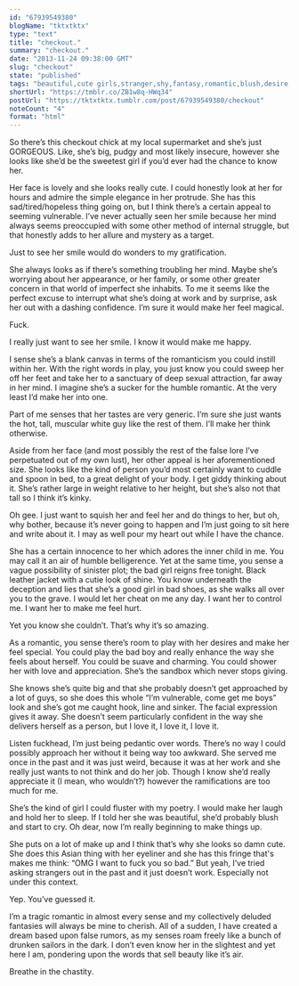 ```yaml
---
id: "67939549380"
blogName: "tktxtktx"
type: "text"
title: "checkout."
summary: "checkout."
date: "2013-11-24 09:38:00 GMT"
slug: "checkout"
state: "published"
tags: "beautiful,cute girls,stranger,shy,fantasy,romantic,blush,desire,confidence,cute"
shortUrl: "https://tmblr.co/ZB1w8q-HWq34"
postUrl: "https://tktxtktx.tumblr.com/post/67939549380/checkout"
noteCount: "4"
format: "html"
---
```


So there’s this checkout chick at my local supermarket and she’s just GORGEOUS. Like, she’s big, pudgy and most likely insecure, however she looks like she’d be the sweetest girl if you’d ever had the chance to know her. 

Her face is lovely and she looks really cute. I could honestly look at her for hours and admire the simple elegance in her protrude. She has this sad/tired/hopeless thing going on, but I think there’s a certain appeal to seeming vulnerable. I’ve never actually seen her smile because her mind always seems preoccupied with some other method of internal struggle, but that honestly adds to her allure and mystery as a target.

Just to see her smile would do wonders to my gratification.

She always looks as if there’s something troubling her mind. Maybe she’s worrying about her appearance, or her family, or some other greater concern in that world of imperfect she inhabits. To me it seems like the perfect excuse to interrupt what she’s doing at work and by surprise, ask her out with a dashing confidence. I’m sure it would make her feel magical. 

Fuck.

I really just want to see her smile. I know it would make me happy.

I sense she’s a blank canvas in terms of the romanticism you could instill within her. With the right words in play, you just know you could sweep her off her feet and take her to a sanctuary of deep sexual attraction, far away in her mind. I imagine she’s a sucker for the humble romantic. At the very least I’d make her into one.

Part of me senses that her tastes are very generic. I’m sure she just wants the hot, tall, muscular white guy like the rest of them. I’ll make her think otherwise. 

Aside from her face (and most possibly the rest of the false lore I’ve perpetuated out of my own lust), her other appeal is her aforementioned size. She looks like the kind of person you’d most certainly want to cuddle and spoon in bed, to a great delight of your body. I get giddy thinking about it. She’s rather large in weight relative to her height, but she’s also not that tall so I think it’s kinky.

Oh gee. I just want to squish her and feel her and do things to her, but oh, why bother, because it’s never going to happen and I’m just going to sit here and write about it. I may as well pour my heart out while I have the chance.

She has a certain innocence to her which adores the inner child in me. You may call it an air of humble belligerence. Yet at the same time, you sense a vague possibility of sinister plot; the bad girl reigns free tonight. Black leather jacket with a cutie look of shine. You know underneath the deception and lies that she’s a good girl in bad shoes, as she walks all over you to the grave. I would let her cheat on me any day. I want her to control me. I want her to make me feel hurt.

Yet you know she couldn’t. That’s why it’s so amazing. 

As a romantic, you sense there’s room to play with her desires and make her feel special. You could play the bad boy and really enhance the way she feels about herself. You could be suave and charming. You could shower her with love and appreciation. She’s the sandbox which never stops giving.

She knows she’s quite big and that she probably doesn’t get approached by a lot of guys, so she does this whole “I’m vulnerable, come get me boys” look and she’s got me caught hook, line and sinker. The facial expression gives it away. She doesn’t seem particularly confident in the way she delivers herself as a person, but I love it, I love it, I love it. 

Listen fuckhead, I’m just being pedantic over words. There’s no way I could possibly approach her without it being way too awkward. She served me once in the past and it was just weird, because it was at her work and she really just wants to not think and do her job. Though I know she’d really appreciate it (I mean, who wouldn’t?) however the ramifications are too much for me.

She’s the kind of girl I could fluster with my poetry. I would make her laugh and hold her to sleep. If I told her she was beautiful, she’d probably blush and start to cry. Oh dear, now I’m really beginning to make things up. 

She puts on a lot of make up and I think that’s why she looks so damn cute. She does this Asian thing with her eyeliner and she has this fringe that's makes me think: “OMG I want to fuck you so bad.” But yeah, I’ve tried asking strangers out in the past and it just doesn’t work. Especially not under this context.

Yep. You’ve guessed it. 

I’m a tragic romantic in almost every sense and my collectively deluded fantasies will always be mine to cherish. All of a sudden, I have created a dream based upon false rumors, as my senses roam freely like a bunch of drunken sailors in the dark. I don’t even know her in the slightest and yet here I am, pondering upon the words that sell beauty like it’s air.

Breathe in the chastity.